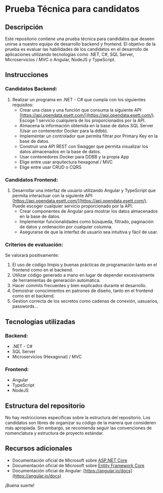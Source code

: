 # Prueba Técnica para candidatos

## Descripción

Este repositorio contiene una prueba técnica para candidatos que deseen unirse a nuestro equipo de desarrollo backend y frontend. El objetivo de la prueba es evaluar las habilidades de los candidatos en el desarrollo de aplicaciones utilizando tecnologías como .NET, C#, SQL Server, Microservicios / MVC o Angular, NodeJS y TypeScript.

## Instrucciones

### Candidatos Backend:

1. Realizar un programa en .NET - C# que cumpla con los siguientes requisitos:
    - Crear una clase y una función que consuma la siguiente API: [https://api.opendata.esett.com/](https://api.opendata.esett.com/). Escoge 1 servicio cualquiera de los proporcionados por la API.
    - Almacena la información obtenida en la base de datos SQL Server (Usar un contenerdor Docker para la ddbb).
    - Implementar un controlador que permita filtrar por Primary Key en la base de datos.
    - Construir una API REST con Swagger que permita visualizar los datos almacenados en la base de datos.
    - Usar contenedores Docker para DDBB y la propia App
    - Elige entre usar arquitectura hexagonal / MVC
    - Elige entre usar CRUD o CQRS

### Candidatos Frontend:

1. Desarrollar una interfaz de usuario utilizando Angular y TypeScript que permita interactuar con la siguiente API: [https://api.opendata.esett.com/](https://api.opendata.esett.com/). Puede escoger cualquier servicio proporcionado por la API.
    - Crear componentes de Angular para mostrar los datos almacenados en la base de datos.
    - Implementar funcionalidades como búsqueda, filtrado, paginación de datos y ordenación por cualquier columna.
    - Asegurarse de que la interfaz de usuario sea intuitiva y fácil de usar.

### Criterios de evaluación:

Se valorará positivamente:

1. El uso de código limpio y buenas prácticas de programación tanto en el frontend como en el backend.
2. Utilizar código generado a mano en lugar de depender excesivamente de herramientas de generación automática.
3. Hacer commits frecuentes y bien explicados durante el desarrollo.
4. Demostrar conocimientos en patrones de diseño, tanto en el frontend como en el backend.
5. Gestion correcta de los secretos como cadenas de conexión, uasuarios, passwords...

## Tecnologías utilizadas

### Backend:
- .NET - C#
- SQL Server
- Microservicios (Hexagonal) / MVC

### Frontend:
- Angular
- TypeScript
- NodeJS

## Estructura del repositorio

No hay restricciones específicas sobre la estructura del repositorio. Los candidatos son libres de organizar su código de la manera que consideren más apropiada. Sin embargo, se recomienda seguir las convenciones de nomenclatura y estructura de proyecto estándar.

## Recursos adicionales

- Documentación oficial de Microsoft sobre [ASP.NET Core](https://docs.microsoft.com/en-us/aspnet/core/?view=aspnetcore-6.0)
- Documentación oficial de Microsoft sobre [Entity Framework Core](https://docs.microsoft.com/en-us/ef/core/)
- Documentación oficial de Angular: [https://angular.io/docs](https://angular.io/docs)

¡Buena suerte!
